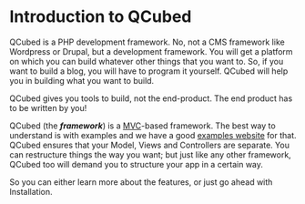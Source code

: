 # Introduction to QCubed

QCubed is a PHP development framework. No, not a CMS framework like Wordpress or Drupal, but a development framework. You will get a platform on which you can build whatever other things that you want to. So, if you want to build a blog, you will have to program it yourself. QCubed will help you in building what you want to build.

QCubed gives you tools to build, not the end-product. The end product has to be written by you!

QCubed \(the _**framework**_\) is a [MVC](https://en.wikipedia.org/wiki/Model%E2%80%93view%E2%80%93controller)-based framework. The best way to understand is with examples and we have a good [examples website](http://qcu.be/examples) for that. QCubed ensures that your Model, Views and Controllers are separate. You can restructure things the way you want; but just like any other framework, QCubed too will demand you to structure your app in a certain way.

So you can either learn more about the features, or just go ahead with Installation.

